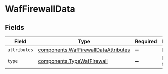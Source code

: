 # WafFirewallData


## Fields

| Field                                                                                               | Type                                                                                                | Required                                                                                            | Description                                                                                         |
| --------------------------------------------------------------------------------------------------- | --------------------------------------------------------------------------------------------------- | --------------------------------------------------------------------------------------------------- | --------------------------------------------------------------------------------------------------- |
| `attributes`                                                                                        | [components.WafFirewallDataAttributes](../../../sdk/models/components/waffirewalldataattributes.md) | :heavy_minus_sign:                                                                                  | N/A                                                                                                 |
| `type`                                                                                              | [components.TypeWafFirewall](../../../sdk/models/components/typewaffirewall.md)                     | :heavy_minus_sign:                                                                                  | Resource type.                                                                                      |